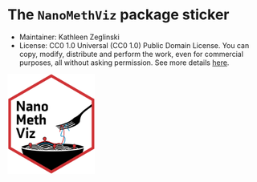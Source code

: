 # The `NanoMethViz` package sticker

* Maintainer: Kathleen Zeglinski
* License: CC0 1.0 Universal (CC0 1.0) Public Domain License. You can copy, modify, distribute and perform the work, even for
commercial purposes, all without asking permission. See more details [here](https://creativecommons.org/publicdomain/zero/1.0/).

<img src=NanoMethViz.png height="200">
